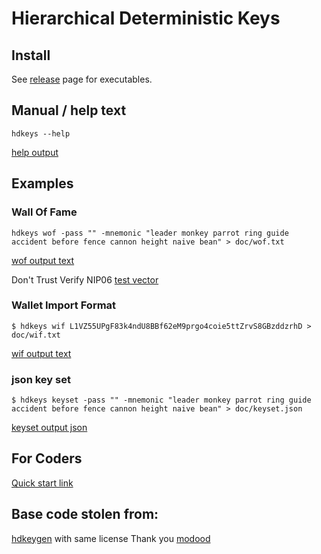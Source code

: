 Hierarchical Deterministic Keys
===============================

Install
-------

See [release](https://github.com/gotamer/hdkeys/releases) page for executables.


Manual / help text
------------------

    hdkeys --help

[help output](https://github.com/gotamer/hdkeys/tree/master/doc/help.txt)


Examples
--------

### Wall Of Fame

    hdkeys wof -pass "" -mnemonic "leader monkey parrot ring guide accident before fence cannon height naive bean" > doc/wof.txt

[wof output text](https://github.com/gotamer/hdkeys/tree/master/doc/wof.txt)

Don't Trust Verify NIP06 [test vector](https://nostr-nips.com/nip-06#test-vectors)

### Wallet Import Format
    $ hdkeys wif L1VZ55UPgF83k4ndU8BBf62eM9prgo4coie5ttZrvS8GBzddzrhD > doc/wif.txt

[wif output text](https://github.com/gotamer/hdkeys/tree/master/doc/wif.txt)


### json key set
    $ hdkeys keyset -pass "" -mnemonic "leader monkey parrot ring guide accident before fence cannon height naive bean" > doc/keyset.json

[keyset output json](https://github.com/gotamer/hdkeys/tree/master/doc/keyset.json)


For Coders
----------
[Quick start link](https://github.com/gotamer/hdkeys/tree/master/doc/coders.md)


Base code stolen from:
----------------------

[hdkeygen](https://github.com/modood/hdkeygen) with same license Thank you [modood](https://github.com/modood)

